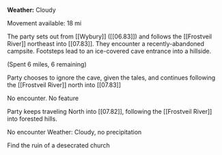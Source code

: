 
**Weather:** Cloudy

Movement available: 18 mi

The party sets out from [[Wybury]] ([[06.83]]) and follows the [[Frostveil River]] northeast into [[07.83]]. They encounter a recently-abandoned campsite. Footsteps lead to an ice-covered cave entrance into a hillside.

(Spent 6 miles, 6 remaining)

Party chooses to ignore the cave, given the tales, and continues following the [[Frostveil River]] north into [[07.83]]

No encounter.
No feature

Party keeps traveling North into [[07.82]], following the [[Frostveil River]] into forested hills.

No encounter
Weather: Cloudy, no precipitation

Find the ruin of a desecrated church